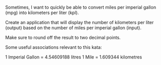 Sometimes, I want to quickly be able to convert miles per imperial gallon (mpg) into kilometers per liter (kpl).

Create an application that will display the number of kilometers per liter (output) based on the number of miles per imperial gallon (input).

Make sure to round off the result to two decimal points.

Some useful associations relevant to this kata:

1 Imperial Gallon = 4.54609188 litres
1 Mile = 1.609344 kilometres
